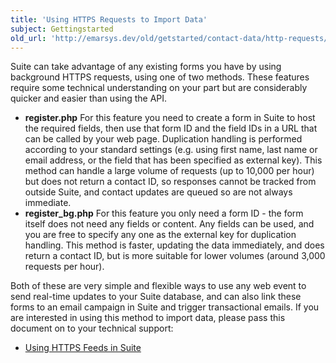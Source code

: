 ```yaml
---
title: 'Using HTTPS Requests to Import Data'
subject: Gettingstarted
old_url: 'http://emarsys.dev/old/getstarted/contact-data/http-requests/'
---
```


Suite can take advantage of any existing forms you have by using background HTTPS requests, using one of two methods. These features require some technical understanding on your part but are considerably quicker and easier than using the API.

- **register.php** For this feature you need to create a form in Suite to host the required fields, then use that form ID and the field IDs in a URL that can be called by your web page. Duplication handling is performed according to your standard settings (e.g. using first name, last name or email address, or the field that has been specified as external key). This method can handle a large volume of requests (up to 10,000 per hour) but does not return a contact ID, so responses cannot be tracked from outside Suite, and contact updates are queued so are not always immediate.
- **register_bg.php** For this feature you only need a form ID - the form itself does not need any fields or content. Any fields can be used, and you are free to specify any one as the external key for duplication handling. This method is faster, updating the data immediately, and does return a contact ID, but is more suitable for lower volumes (around 3,000 requests per hour).

 Both of these are very simple and flexible ways to use any web event to send real-time updates to your Suite database, and can also link these forms to an email campaign in Suite and trigger transactional emails. If you are interested in using this method to import data, please pass this document on to your technical support:

- [Using HTTPS Feeds in Suite](/Suite/http-feeds.md "Using HTTPS Feeds in Suite")